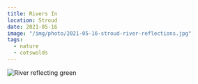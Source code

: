 ```yaml
---
title: Rivers In
location: Stroud
date: 2021-05-16
image: "/img/photo/2021-05-16-stroud-river-reflections.jpg"
tags:
  - nature
  - cotswolds
---
```


![River reflecting green](/img/photo/2021-05-16-stroud-river-reflections.jpg)
